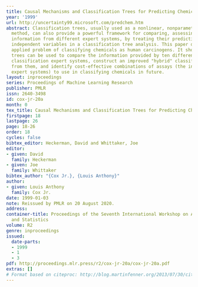 ```yaml
---
title: Causal Mechanisms and Classification Trees for Predicting Chemical Carcinogens
year: '1999'
url: http://uncertainty99.microsoft.com/predchem.htm
abstract: Classification trees, usually used as a nonlinear, nonparametric classification
  method, can also provide a powerful framework for comparing, assessing, and combining
  information from different expert systems, by treating their predictions as the
  independent variables in a classification tree analysis. This paper discusses the
  applied problem of classifying chemicals as human carcinogens. It shows how classification
  trees can be used to compare the information provided by ten different carcinogen
  classification expert systems, construct an improved "hybrid" classification system
  from them, and identify cost-effective combinations of assays (the inputs to the
  expert systems) to use in classifying chemicals in future.
layout: inproceedings
series: Proceedings of Machine Learning Research
publisher: PMLR
issn: 2640-3498
id: cox-jr-20a
month: 0
tex_title: Causal Mechanisms and Classification Trees for Predicting Chemical Carcinogens
firstpage: 18
lastpage: 26
page: 18-26
order: 18
cycles: false
bibtex_editor: Heckerman, David and Whittaker, Joe
editor:
- given: David
  family: Heckerman
- given: Joe
  family: Whittaker
bibtex_author: "{Cox Jr.}, {Louis Anthony}"
author:
- given: Louis Anthony
  family: Cox Jr.
date: 1999-01-03
note: Reissued by PMLR on 20 August 2020.
address:
container-title: Proceedings of the Seventh International Workshop on Artificial Intelligence
  and Statistics
volume: R2
genre: inproceedings
issued:
  date-parts:
  - 1999
  - 1
  - 3
pdf: http://proceedings.mlr.press/r2/cox-jr-20a/cox-jr-20a.pdf
extras: []
# Format based on citeproc: http://blog.martinfenner.org/2013/07/30/citeproc-yaml-for-bibliographies/
---
```

